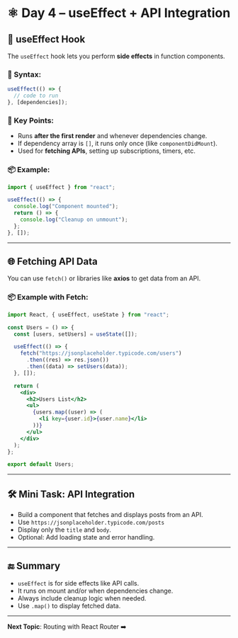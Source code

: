 
# ⚛️ Day 4 – useEffect + API Integration

## 🔁 useEffect Hook

The `useEffect` hook lets you perform **side effects** in function components.

### 🔹 Syntax:
```jsx
useEffect(() => {
  // code to run
}, [dependencies]);
```

### 📌 Key Points:
- Runs **after the first render** and whenever dependencies change.
- If dependency array is `[]`, it runs only once (like `componentDidMount`).
- Used for **fetching APIs**, setting up subscriptions, timers, etc.

### 📦 Example:
```jsx
import { useEffect } from "react";

useEffect(() => {
  console.log("Component mounted");
  return () => {
    console.log("Cleanup on unmount");
  };
}, []);
```

---

## 🌐 Fetching API Data

You can use `fetch()` or libraries like **axios** to get data from an API.

### 📦 Example with Fetch:
```jsx
import React, { useEffect, useState } from "react";

const Users = () => {
  const [users, setUsers] = useState([]);

  useEffect(() => {
    fetch("https://jsonplaceholder.typicode.com/users")
      .then((res) => res.json())
      .then((data) => setUsers(data));
  }, []);

  return (
    <div>
      <h2>Users List</h2>
      <ul>
        {users.map((user) => (
          <li key={user.id}>{user.name}</li>
        ))}
      </ul>
    </div>
  );
};

export default Users;
```

---

## 🛠 Mini Task: API Integration

- Build a component that fetches and displays posts from an API.
- Use `https://jsonplaceholder.typicode.com/posts`
- Display only the `title` and `body`.
- Optional: Add loading state and error handling.

---

## 🔚 Summary

- `useEffect` is for side effects like API calls.
- It runs on mount and/or when dependencies change.
- Always include cleanup logic when needed.
- Use `.map()` to display fetched data.

---

**Next Topic**: Routing with React Router ➡️
